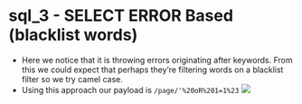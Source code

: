 # sql_3 - SELECT ERROR Based (blacklist words)
- Here we notice that it is throwing errors originating after keywords. From this we could expect that perhaps they’re filtering words on a blacklist filter so we try camel case.
- Using this approach our payload is `/page/'%20oR%201=1%23`
![](https://d2mxuefqeaa7sj.cloudfront.net/s_D1CF04A7F2975FBE28B89C00E052CDE16A28AD0D6622A39C029738E493BE6857_1528351963262_Screenshot+2018-06-06+23.12.04.png)
